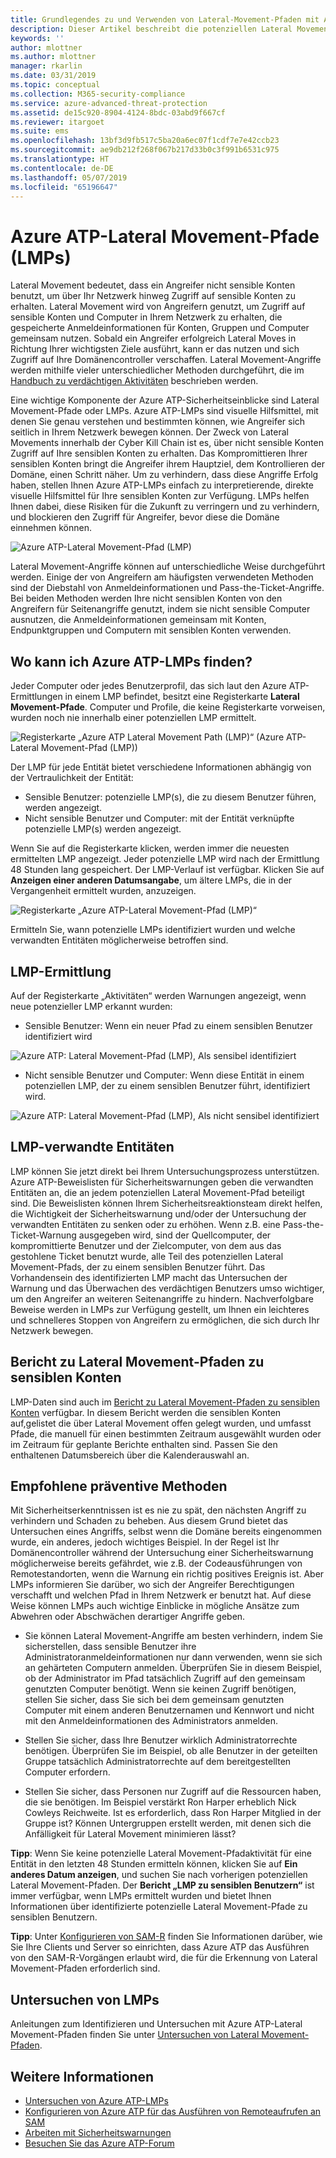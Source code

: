 ```yaml
---
title: Grundlegendes zu und Verwenden von Lateral-Movement-Pfaden mit Azure ATP | Microsoft-Dokumentation
description: Dieser Artikel beschreibt die potenziellen Lateral Movement-Pfade (LMPs) von Azure Advanced Threat Protection (ATP).
keywords: ''
author: mlottner
ms.author: mlottner
manager: rkarlin
ms.date: 03/31/2019
ms.topic: conceptual
ms.collection: M365-security-compliance
ms.service: azure-advanced-threat-protection
ms.assetid: de15c920-8904-4124-8bdc-03abd9f667cf
ms.reviewer: itargoet
ms.suite: ems
ms.openlocfilehash: 13bf3d9fb517c5ba20a6ec07f1cdf7e7e42ccb23
ms.sourcegitcommit: ae9db212f268f067b217d33b0c3f991b6531c975
ms.translationtype: HT
ms.contentlocale: de-DE
ms.lasthandoff: 05/07/2019
ms.locfileid: "65196647"
---
```

# <a name="azure-atp-lateral-movement-paths-lmps"></a>Azure ATP-Lateral Movement-Pfade (LMPs) 

Lateral Movement bedeutet, dass ein Angreifer nicht sensible Konten benutzt, um über Ihr Netzwerk hinweg Zugriff auf sensible Konten zu erhalten. Lateral Movement wird von Angreifern genutzt, um Zugriff auf sensible Konten und Computer in Ihrem Netzwerk zu erhalten, die gespeicherte Anmeldeinformationen für Konten, Gruppen und Computer gemeinsam nutzen. Sobald ein Angreifer erfolgreich Lateral Moves in Richtung Ihrer wichtigsten Ziele ausführt, kann er das nutzen und sich Zugriff auf Ihre Domänencontroller verschaffen. Lateral Movement-Angriffe werden mithilfe vieler unterschiedlicher Methoden durchgeführt, die im [Handbuch zu verdächtigen Aktivitäten](suspicious-activity-guide.md) beschrieben werden.

Eine wichtige Komponente der Azure ATP-Sicherheitseinblicke sind Lateral Movement-Pfade oder LMPs. Azure ATP-LMPs sind visuelle Hilfsmittel, mit denen Sie genau verstehen und bestimmten können, wie Angreifer sich seitlich in Ihrem Netzwerk bewegen können. Der Zweck von Lateral Movements innerhalb der Cyber Kill Chain ist es, über nicht sensible Konten Zugriff auf Ihre sensiblen Konten zu erhalten. Das Kompromittieren Ihrer sensiblen Konten bringt die Angreifer ihrem Hauptziel, dem Kontrollieren der Domäne, einen Schritt näher. Um zu verhindern, dass diese Angriffe Erfolg haben, stellen Ihnen Azure ATP-LMPs einfach zu interpretierende, direkte visuelle Hilfsmittel für Ihre sensiblen Konten zur Verfügung. LMPs helfen Ihnen dabei, diese Risiken für die Zukunft zu verringern und zu verhindern, und blockieren den Zugriff für Angreifer, bevor diese die Domäne einnehmen können.

![Azure ATP-Lateral Movement-Pfad (LMP)](./media/atp-lmp.png)

Lateral Movement-Angriffe können auf unterschiedliche Weise durchgeführt werden. Einige der von Angreifern am häufigsten verwendeten Methoden sind der Diebstahl von Anmeldeinformationen und Pass-the-Ticket-Angriffe. Bei beiden Methoden werden Ihre nicht sensiblen Konten von den Angreifern für Seitenangriffe genutzt, indem sie nicht sensible Computer ausnutzen, die Anmeldeinformationen gemeinsam mit Konten, Endpunktgruppen und Computern mit sensiblen Konten verwenden.

## <a name="where-can-i-find-azure-atp-lmps"></a>Wo kann ich Azure ATP-LMPs finden?

Jeder Computer oder jedes Benutzerprofil, das sich laut den Azure ATP-Ermittlungen in einem LMP befindet, besitzt eine Registerkarte **Lateral Movement-Pfade**. Computer und Profile, die keine Registerkarte vorweisen, wurden noch nie innerhalb einer potenziellen LMP ermittelt. 

![Registerkarte „Azure ATP Lateral Movement Path (LMP)“ (Azure ATP-Lateral Movement-Pfad (LMP))](./media/lateral-movement-path-tab.png)

Der LMP für jede Entität bietet verschiedene Informationen abhängig von der Vertraulichkeit der Entität: 
- Sensible Benutzer: potenzielle LMP(s), die zu diesem Benutzer führen, werden angezeigt.
- Nicht sensible Benutzer und Computer: mit der Entität verknüpfte potenzielle LMP(s) werden angezeigt. <br>

Wenn Sie auf die Registerkarte klicken, werden immer die neuesten ermittelten LMP angezeigt. Jeder potenzielle LMP wird nach der Ermittlung 48 Stunden lang gespeichert. Der LMP-Verlauf ist verfügbar. Klicken Sie auf **Anzeigen einer anderen Datumsangabe**, um ältere LMPs, die in der Vergangenheit ermittelt wurden, anzuzeigen. 

![Registerkarte „Azure ATP-Lateral Movement-Pfad (LMP)“](./media/atp-lmp-complete.png)

Ermitteln Sie, wann potenzielle LMPs identifiziert wurden und welche verwandten Entitäten möglicherweise betroffen sind. 

## <a name="lmp-discovery"></a>LMP-Ermittlung

Auf der Registerkarte „Aktivitäten“ werden Warnungen angezeigt, wenn neue potenzieller LMP erkannt wurden:
- Sensible Benutzer: Wenn ein neuer Pfad zu einem sensiblen Benutzer identifiziert wird

![Azure ATP: Lateral Movement-Pfad (LMP), Als sensibel identifiziert](./media/atp-lmp-activities.png)

- Nicht sensible Benutzer und Computer: Wenn diese Entität in einem potenziellen LMP, der zu einem sensiblen Benutzer führt, identifiziert wird.

![Azure ATP: Lateral Movement-Pfad (LMP), Als nicht sensibel identifiziert](./media/atp-lateral-non-sensitive.png)

## <a name="lmp-related-entities"></a>LMP-verwandte Entitäten
LMP können Sie jetzt direkt bei Ihrem Untersuchungsprozess unterstützen. Azure ATP-Beweislisten für Sicherheitswarnungen geben die verwandten Entitäten an, die an jedem potenziellen Lateral Movement-Pfad beteiligt sind. Die Beweislisten können Ihrem Sicherheitsreaktionsteam direkt helfen, die Wichtigkeit der Sicherheitswarnung und/oder der Untersuchung der verwandten Entitäten zu senken oder zu erhöhen. Wenn z.B. eine Pass-the-Ticket-Warnung ausgegeben wird, sind der Quellcomputer, der kompromittierte Benutzer und der Zielcomputer, von dem aus das gestohlene Ticket benutzt wurde, alle Teil des potenziellen Lateral Movement-Pfads, der zu einem sensiblen Benutzer führt. Das Vorhandensein des identifizierten LMP macht das Untersuchen der Warnung und das Überwachen des verdächtigen Benutzers umso wichtiger, um den Angreifer an weiteren Seitenangriffe zu hindern. Nachverfolgbare Beweise werden in LMPs zur Verfügung gestellt, um Ihnen ein leichteres und schnelleres Stoppen von Angreifern zu ermöglichen, die sich durch Ihr Netzwerk bewegen. 

## <a name="lateral-movement-paths-to-sensitive-accounts-report"></a>Bericht zu Lateral Movement-Pfaden zu sensiblen Konten 
LMP-Daten sind auch im [Bericht zu Lateral Movement-Pfaden zu sensiblen Konten](investigate-lateral-movement-path.md) verfügbar. In diesem Bericht werden die sensiblen Konten auf,gelistet die über Lateral Movement offen gelegt wurden, und umfasst Pfade, die manuell für einen bestimmten Zeitraum ausgewählt wurden oder im Zeitraum für geplante Berichte enthalten sind.  Passen Sie den enthaltenen Datumsbereich über die Kalenderauswahl an. 

## <a name="preventative-best-practices"></a>Empfohlene präventive Methoden
Mit Sicherheitserkenntnissen ist es nie zu spät, den nächsten Angriff zu verhindern und Schaden zu beheben. Aus diesem Grund bietet das Untersuchen eines Angriffs, selbst wenn die Domäne bereits eingenommen wurde, ein anderes, jedoch wichtiges Beispiel. In der Regel ist Ihr Domänencontroller während der Untersuchung einer Sicherheitswarnung möglicherweise bereits gefährdet, wie z.B. der Codeausführungen von Remotestandorten, wenn die Warnung ein richtig positives Ereignis ist. Aber LMPs informieren Sie darüber, wo sich der Angreifer Berechtigungen verschafft und welchen Pfad in Ihrem Netzwerk er benutzt hat. Auf diese Weise können LMPs auch wichtige Einblicke in mögliche Ansätze zum Abwehren oder Abschwächen derartiger Angriffe geben.  

- Sie können Lateral Movement-Angriffe am besten verhindern, indem Sie sicherstellen, dass sensible Benutzer ihre Administratoranmeldeinformationen nur dann verwenden, wenn sie sich an gehärteten Computern anmelden. Überprüfen Sie in diesem Beispiel, ob der Administrator im Pfad tatsächlich Zugriff auf den gemeinsam genutzten Computer benötigt. Wenn sie keinen Zugriff benötigen, stellen Sie sicher, dass Sie sich bei dem gemeinsam genutzten Computer mit einem anderen Benutzernamen und Kennwort und nicht mit den Anmeldeinformationen des Administrators anmelden.

- Stellen Sie sicher, dass Ihre Benutzer wirklich Administratorrechte benötigen. Überprüfen Sie im Beispiel, ob alle Benutzer in der geteilten Gruppe tatsächlich Administratorrechte auf dem bereitgestellten Computer erfordern.

- Stellen Sie sicher, dass Personen nur Zugriff auf die Ressourcen haben, die sie benötigen. Im Beispiel verstärkt Ron Harper erheblich Nick Cowleys Reichweite. Ist es erforderlich, dass Ron Harper Mitglied in der Gruppe ist? Können Untergruppen erstellt werden, mit denen sich die Anfälligkeit für Lateral Movement minimieren lässt?

**Tipp**: Wenn Sie keine potenzielle Lateral Movement-Pfadaktivität für eine Entität in den letzten 48 Stunden ermitteln können, klicken Sie auf **Ein anderes Datum anzeigen**, und suchen Sie nach vorherigen potenziellen Lateral Movement-Pfaden. Der **Bericht „LMP zu sensiblen Benutzern“** ist immer verfügbar, wenn LMPs ermittelt wurden und bietet Ihnen Informationen über identifizierte potenzielle Lateral Movement-Pfade zu sensiblen Benutzern. 

**Tipp**: Unter [Konfigurieren von SAM-R](install-atp-step8-samr.md) finden Sie Informationen darüber, wie Sie Ihre Clients und Server so einrichten, dass Azure ATP das Ausführen von den SAM-R-Vorgängen erlaubt wird, die für die Erkennung von Lateral Movement-Pfaden erforderlich sind.


## <a name="investigating-lmps"></a>Untersuchen von LMPs
Anleitungen zum Identifizieren und Untersuchen mit Azure ATP-Lateral Movement-Pfaden finden Sie unter [Untersuchen von Lateral Movement-Pfaden](investigate-lateral-movement-path.md).


## <a name="see-also"></a>Weitere Informationen
- [Untersuchen von Azure ATP-LMPs](investigate-lateral-movement-path.md)
- [Konfigurieren von Azure ATP für das Ausführen von Remoteaufrufen an SAM](install-atp-step8-samr.md)
- [Arbeiten mit Sicherheitswarnungen](working-with-suspicious-activities.md)
- [Besuchen Sie das Azure ATP-Forum](https://aka.ms/azureatpcommunity)
